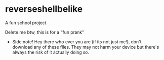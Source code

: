 # reverseshellbelike
A fun school project

Delete me btw, this is for a "fun prank"


- Side note! Hey there who ever you are (if its not just me!), don't download any of these files. They may not harm your device but there's always the risk of it actually doing so.
